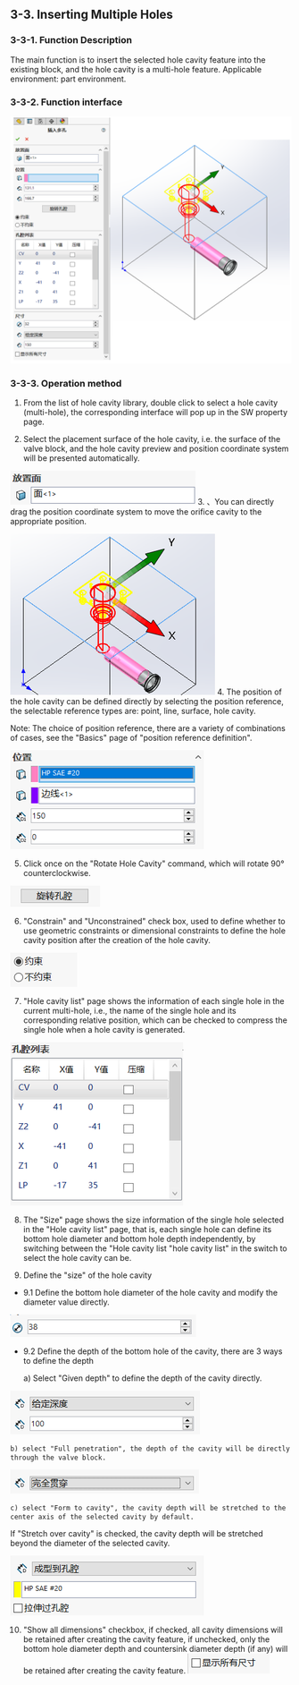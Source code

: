 ## 3-3. Inserting Multiple Holes

### 3-3-1. Function Description

The main function is to insert the selected hole cavity feature into the existing block, and the hole cavity is a multi-hole feature.
Applicable environment: part environment.

### 3-3-2. Function interface

![](/images/24941927.png)

### 3-3-3. Operation method

1. From the list of hole cavity library, double click to select a hole cavity (multi-hole), the corresponding interface will pop up in the SW property page.

2. Select the placement surface of the hole cavity, i.e. the surface of the valve block, and the hole cavity preview and position coordinate system will be presented automatically.

![](/images/24941651.png)
3. 、You can directly drag the position coordinate system to move the orifice cavity to the appropriate position.

![](/images/24941963.png)
4. The position of the hole cavity can be defined directly by selecting the position reference, the selectable reference types are: point, line, surface, hole cavity.

Note: The choice of position reference, there are a variety of combinations of cases, see the "Basics" page of "position reference definition".

![](/images/24941700.png)

5. Click once on the "Rotate Hole Cavity" command, which will rotate 90° counterclockwise.

![](/images/24944415.png)

6. "Constrain" and "Unconstrained" check box, used to define whether to use geometric constraints or dimensional constraints to define the hole cavity position after the creation of the hole cavity.

![](/images/24941706.png)

7. "Hole cavity list" page shows the information of each single hole in the current multi-hole, i.e., the name of the single hole and its corresponding relative position, which can be checked to compress the single hole when a hole cavity is generated.

![](/images/24944423.png)

8. The "Size" page shows the size information of the single hole selected in the "Hole cavity list" page, that is, each single hole can define its bottom hole diameter and bottom hole depth independently, by switching between the "Hole cavity list "hole cavity list" in the switch to select the hole cavity can be.

9. Define the "size" of the hole cavity
  - 9.1 Define the bottom hole diameter of the hole cavity and modify the diameter value directly.

![](/images/24941496.png)

  - 9.2 Define the depth of the bottom hole of the cavity, there are 3 ways to define the depth

     a) Select "Given depth" to define the depth of the cavity directly.

![!](/images/24941490.png)

    b) select "Full penetration", the depth of the cavity will be directly through the valve block.

![](/images/24941523.png)

    c) select "Form to cavity", the cavity depth will be stretched to the center axis of the selected cavity by default.
    
If "Stretch over cavity" is checked, the cavity depth will be stretched beyond the diameter of the selected cavity.

![](/images/24941566.png)

10. "Show all dimensions" checkbox, if checked, all cavity dimensions will be retained after creating the cavity feature, if unchecked, only the bottom hole diameter depth and countersink diameter depth (if any) will be retained after creating the cavity feature.
![](/images/24941717.png)
